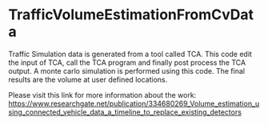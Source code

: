 # TrafficVolumeEstimationFromCvData

Traffic Simulation data is generated from a tool called TCA. This code edit the input of TCA, call the TCA program and finally post process the TCA output. 
A monte carlo simulation is performed using this code. The final results are the volume at user defined locations. 

Please visit this link for more information about the work:
https://www.researchgate.net/publication/334680269_Volume_estimation_using_connected_vehicle_data_a_timeline_to_replace_existing_detectors
